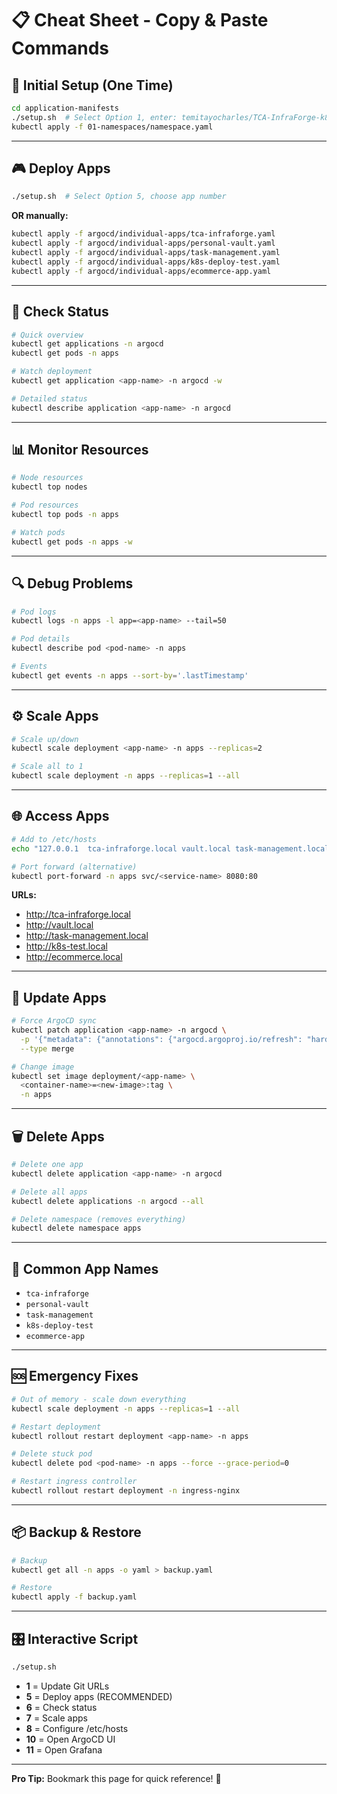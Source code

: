 # 📋 Cheat Sheet - Copy & Paste Commands

## 🚀 Initial Setup (One Time)

```bash
cd application-manifests
./setup.sh  # Select Option 1, enter: temitayocharles/TCA-InfraForge-k8s-Lab
kubectl apply -f 01-namespaces/namespace.yaml
```

---

## 🎮 Deploy Apps

```bash
./setup.sh  # Select Option 5, choose app number
```

**OR manually:**

```bash
kubectl apply -f argocd/individual-apps/tca-infraforge.yaml
kubectl apply -f argocd/individual-apps/personal-vault.yaml
kubectl apply -f argocd/individual-apps/task-management.yaml
kubectl apply -f argocd/individual-apps/k8s-deploy-test.yaml
kubectl apply -f argocd/individual-apps/ecommerce-app.yaml
```

---

## 👀 Check Status

```bash
# Quick overview
kubectl get applications -n argocd
kubectl get pods -n apps

# Watch deployment
kubectl get application <app-name> -n argocd -w

# Detailed status
kubectl describe application <app-name> -n argocd
```

---

## 📊 Monitor Resources

```bash
# Node resources
kubectl top nodes

# Pod resources
kubectl top pods -n apps

# Watch pods
kubectl get pods -n apps -w
```

---

## 🔍 Debug Problems

```bash
# Pod logs
kubectl logs -n apps -l app=<app-name> --tail=50

# Pod details
kubectl describe pod <pod-name> -n apps

# Events
kubectl get events -n apps --sort-by='.lastTimestamp'
```

---

## ⚙️ Scale Apps

```bash
# Scale up/down
kubectl scale deployment <app-name> -n apps --replicas=2

# Scale all to 1
kubectl scale deployment -n apps --replicas=1 --all
```

---

## 🌐 Access Apps

```bash
# Add to /etc/hosts
echo "127.0.0.1  tca-infraforge.local vault.local task-management.local k8s-test.local ecommerce.local" | sudo tee -a /etc/hosts

# Port forward (alternative)
kubectl port-forward -n apps svc/<service-name> 8080:80
```

**URLs:**
- http://tca-infraforge.local
- http://vault.local
- http://task-management.local
- http://k8s-test.local
- http://ecommerce.local

---

## 🔄 Update Apps

```bash
# Force ArgoCD sync
kubectl patch application <app-name> -n argocd \
  -p '{"metadata": {"annotations": {"argocd.argoproj.io/refresh": "hard"}}}' \
  --type merge

# Change image
kubectl set image deployment/<app-name> \
  <container-name>=<new-image>:tag \
  -n apps
```

---

## 🗑️ Delete Apps

```bash
# Delete one app
kubectl delete application <app-name> -n argocd

# Delete all apps
kubectl delete applications -n argocd --all

# Delete namespace (removes everything)
kubectl delete namespace apps
```

---

## 🎯 Common App Names

- `tca-infraforge`
- `personal-vault`
- `task-management`
- `k8s-deploy-test`
- `ecommerce-app`

---

## 🆘 Emergency Fixes

```bash
# Out of memory - scale down everything
kubectl scale deployment -n apps --replicas=1 --all

# Restart deployment
kubectl rollout restart deployment <app-name> -n apps

# Delete stuck pod
kubectl delete pod <pod-name> -n apps --force --grace-period=0

# Restart ingress controller
kubectl rollout restart deployment -n ingress-nginx
```

---

## 📦 Backup & Restore

```bash
# Backup
kubectl get all -n apps -o yaml > backup.yaml

# Restore
kubectl apply -f backup.yaml
```

---

## 🎛️ Interactive Script

```bash
./setup.sh
```

- **1** = Update Git URLs
- **5** = Deploy apps (RECOMMENDED)
- **6** = Check status
- **7** = Scale apps
- **8** = Configure /etc/hosts
- **10** = Open ArgoCD UI
- **11** = Open Grafana

---

**Pro Tip:** Bookmark this page for quick reference! 🔖
